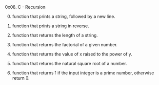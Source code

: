 0x08. C - Recursion

0. function that prints a string, followed by a new line.

1. function that prints a string in reverse.

2. function that returns the length of a string.

3. function that returns the factorial of a given number.

4. function that returns the value of x raised to the power of y.

5. function that returns the natural square root of a number.

6. function that returns 1 if the input integer is a prime number, otherwise return 0.

